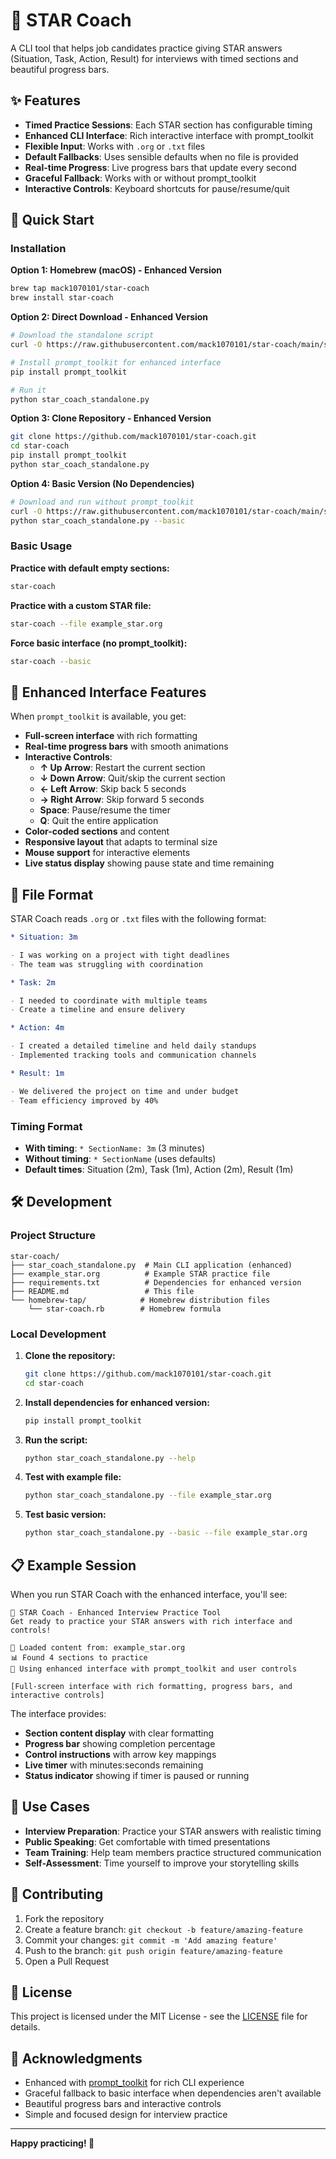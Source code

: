 # 🌟 STAR Coach

A CLI tool that helps job candidates practice giving STAR answers (Situation, Task, Action, Result) for interviews with timed sections and beautiful progress bars.

## ✨ Features

- **Timed Practice Sessions**: Each STAR section has configurable timing
- **Enhanced CLI Interface**: Rich interactive interface with prompt_toolkit
- **Flexible Input**: Works with `.org` or `.txt` files
- **Default Fallbacks**: Uses sensible defaults when no file is provided
- **Real-time Progress**: Live progress bars that update every second
- **Graceful Fallback**: Works with or without prompt_toolkit
- **Interactive Controls**: Keyboard shortcuts for pause/resume/quit

## 🚀 Quick Start

### Installation

**Option 1: Homebrew (macOS) - Enhanced Version**
```bash
brew tap mack1070101/star-coach
brew install star-coach
```

**Option 2: Direct Download - Enhanced Version**
```bash
# Download the standalone script
curl -O https://raw.githubusercontent.com/mack1070101/star-coach/main/star_coach_standalone.py

# Install prompt_toolkit for enhanced interface
pip install prompt_toolkit

# Run it
python star_coach_standalone.py
```

**Option 3: Clone Repository - Enhanced Version**
```bash
git clone https://github.com/mack1070101/star-coach.git
cd star-coach
pip install prompt_toolkit
python star_coach_standalone.py
```

**Option 4: Basic Version (No Dependencies)**
```bash
# Download and run without prompt_toolkit
curl -O https://raw.githubusercontent.com/mack1070101/star-coach/main/star_coach_standalone.py
python star_coach_standalone.py --basic
```

### Basic Usage

**Practice with default empty sections:**
```bash
star-coach
```

**Practice with a custom STAR file:**
```bash
star-coach --file example_star.org
```

**Force basic interface (no prompt_toolkit):**
```bash
star-coach --basic
```

## 🎨 Enhanced Interface Features

When `prompt_toolkit` is available, you get:

- **Full-screen interface** with rich formatting
- **Real-time progress bars** with smooth animations
- **Interactive Controls**:
  - **↑ Up Arrow**: Restart the current section
  - **↓ Down Arrow**: Quit/skip the current section
  - **← Left Arrow**: Skip back 5 seconds
  - **→ Right Arrow**: Skip forward 5 seconds
  - **Space**: Pause/resume the timer
  - **Q**: Quit the entire application
- **Color-coded sections** and content
- **Responsive layout** that adapts to terminal size
- **Mouse support** for interactive elements
- **Live status display** showing pause state and time remaining

## 📝 File Format

STAR Coach reads `.org` or `.txt` files with the following format:

```org
* Situation: 3m

- I was working on a project with tight deadlines
- The team was struggling with coordination

* Task: 2m

- I needed to coordinate with multiple teams
- Create a timeline and ensure delivery

* Action: 4m

- I created a detailed timeline and held daily standups
- Implemented tracking tools and communication channels

* Result: 1m

- We delivered the project on time and under budget
- Team efficiency improved by 40%
```

### Timing Format

- **With timing**: `* SectionName: 3m` (3 minutes)
- **Without timing**: `* SectionName` (uses defaults)
- **Default times**: Situation (2m), Task (1m), Action (2m), Result (1m)

## 🛠️ Development

### Project Structure

```
star-coach/
├── star_coach_standalone.py  # Main CLI application (enhanced)
├── example_star.org          # Example STAR practice file
├── requirements.txt          # Dependencies for enhanced version
├── README.md                 # This file
└── homebrew-tap/            # Homebrew distribution files
    └── star-coach.rb        # Homebrew formula
```

### Local Development

1. **Clone the repository:**
   ```bash
   git clone https://github.com/mack1070101/star-coach.git
   cd star-coach
   ```

2. **Install dependencies for enhanced version:**
   ```bash
   pip install prompt_toolkit
   ```

3. **Run the script:**
   ```bash
   python star_coach_standalone.py --help
   ```

4. **Test with example file:**
   ```bash
   python star_coach_standalone.py --file example_star.org
   ```

5. **Test basic version:**
   ```bash
   python star_coach_standalone.py --basic --file example_star.org
   ```

## 📋 Example Session

When you run STAR Coach with the enhanced interface, you'll see:

```
🌟 STAR Coach - Enhanced Interview Practice Tool
Get ready to practice your STAR answers with rich interface and controls!

📁 Loaded content from: example_star.org
📊 Found 4 sections to practice
🎨 Using enhanced interface with prompt_toolkit and user controls

[Full-screen interface with rich formatting, progress bars, and interactive controls]
```

The interface provides:
- **Section content display** with clear formatting
- **Progress bar** showing completion percentage
- **Control instructions** with arrow key mappings
- **Live timer** with minutes:seconds remaining
- **Status indicator** showing if timer is paused or running

## 🎯 Use Cases

- **Interview Preparation**: Practice your STAR answers with realistic timing
- **Public Speaking**: Get comfortable with timed presentations
- **Team Training**: Help team members practice structured communication
- **Self-Assessment**: Time yourself to improve your storytelling skills

## 🤝 Contributing

1. Fork the repository
2. Create a feature branch: `git checkout -b feature/amazing-feature`
3. Commit your changes: `git commit -m 'Add amazing feature'`
4. Push to the branch: `git push origin feature/amazing-feature`
5. Open a Pull Request

## 📄 License

This project is licensed under the MIT License - see the [LICENSE](LICENSE) file for details.

## 🙏 Acknowledgments

- Enhanced with [prompt_toolkit](https://python-prompt-toolkit.readthedocs.io/) for rich CLI experience
- Graceful fallback to basic interface when dependencies aren't available
- Beautiful progress bars and interactive controls
- Simple and focused design for interview practice

---

**Happy practicing! 🎉** 
